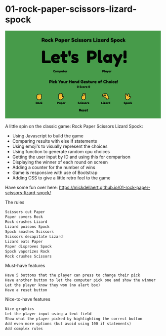 # 01-rock-paper-scissors-lizard-spock

![](img/RPSLS-screenshot.png)

A little spin on the classic game: Rock Paper Scissors Lizard Spock:
* Using Javascript to build the game
* Comparing results with else if statements
* Using emoji's to visually represent the choices
* Using function to generate random cpu choices
* Getting the user input by ID and using this for comparison
* Displaying the winner of each round on screen
* Adding a counter for the number of wins
* Game is responsive with use of Bootstrap
* Adding CSS to give a little retro feel to the game

Have some fun over here:
https://mickdellaert.github.io/01-rock-paper-scissors-lizard-spock/

The rules

    Scissors cut Paper
    Paper covers Rock
    Rock crushes Lizard
    Lizard poisons Spock
    Spock smashes Scissors
    Scissors decapitate Lizard
    Lizard eats Paper
    Paper disproves Spock
    Spock vaporizes Rock
    Rock crushes Scissors

Must-have features

    Have 5 buttons that the player can press to change their pick
    Have another button to let the computer pick one and show the winner
    Let the player know they won (no alert box)
    Have a reset button

Nice-to-have features

    Nice graphics
    Let the player input using a text field
    Show what the player picked by highlighting the correct button
    Add even more options (but avoid using 100 if statements)
    Add complex rules

